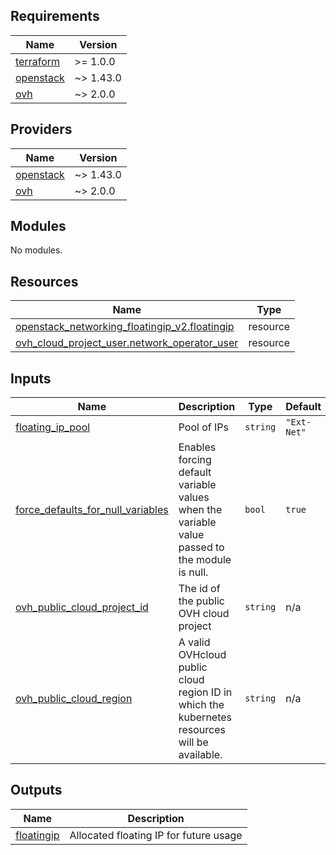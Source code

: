 <!-- BEGIN_TF_DOCS -->
## Requirements

| Name | Version |
|------|---------|
| <a name="requirement_terraform"></a> [terraform](#requirement\_terraform) | >= 1.0.0 |
| <a name="requirement_openstack"></a> [openstack](#requirement\_openstack) | ~> 1.43.0 |
| <a name="requirement_ovh"></a> [ovh](#requirement\_ovh) | ~> 2.0.0 |

## Providers

| Name | Version |
|------|---------|
| <a name="provider_openstack"></a> [openstack](#provider\_openstack) | ~> 1.43.0 |
| <a name="provider_ovh"></a> [ovh](#provider\_ovh) | ~> 2.0.0 |

## Modules

No modules.

## Resources

| Name | Type |
|------|------|
| [openstack_networking_floatingip_v2.floatingip](https://registry.terraform.io/providers/terraform-provider-openstack/openstack/latest/docs/resources/networking_floatingip_v2) | resource |
| [ovh_cloud_project_user.network_operator_user](https://registry.terraform.io/providers/ovh/ovh/latest/docs/resources/cloud_project_user) | resource |

## Inputs

| Name | Description | Type | Default | Required |
|------|-------------|------|---------|:--------:|
| <a name="input_floating_ip_pool"></a> [floating\_ip\_pool](#input\_floating\_ip\_pool) | Pool of IPs | `string` | `"Ext-Net"` | no |
| <a name="input_force_defaults_for_null_variables"></a> [force\_defaults\_for\_null\_variables](#input\_force\_defaults\_for\_null\_variables) | Enables forcing default variable values when the variable value passed to the module is null. | `bool` | `true` | no |
| <a name="input_ovh_public_cloud_project_id"></a> [ovh\_public\_cloud\_project\_id](#input\_ovh\_public\_cloud\_project\_id) | The id of the public OVH cloud project | `string` | n/a | yes |
| <a name="input_ovh_public_cloud_region"></a> [ovh\_public\_cloud\_region](#input\_ovh\_public\_cloud\_region) | A valid OVHcloud public cloud region ID in which the kubernetes resources will be available. | `string` | n/a | yes |

## Outputs

| Name | Description |
|------|-------------|
| <a name="output_floatingip"></a> [floatingip](#output\_floatingip) | Allocated floating IP for future usage |
<!-- END_TF_DOCS -->